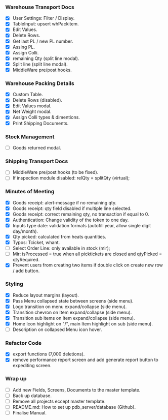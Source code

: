 ### Warehouse Transport Docs
- [X] User Settings: Filter / Display.
- [X] TableInput: upsert whPackitem.
- [X] Edit Values.
- [X] Delete Rows.
- [X] Get last PL / new PL number.
- [X] Assing PL.
- [X] Assign Colli.
- [X] remaining Qty (split line modal).
- [X] Split line (split line modal).
- [X] MiddleWare pre/post hooks.
### Warehouse Packing Details
- [X] Custom Table.
- [X] Delete Rows (disabled).
- [X] Edit Values modal.
- [X] Net Weight modal.
- [X] Assign Colli types & dimentions.
- [X] Print Shipping Documents.
### Stock Management
- [ ] Goods returned modal.
### Shipping Transport Docs
- [ ] MiddleWare pre/post hooks (to be fixed).
- [ ] If inspection module disabled: relQty = splitQty (virtual); 
### Minutes of Meeting
- [X] Goods receipt: alert-message if no remaining qty.
- [X] Goods receipt: qty field disabled if multiple line selected.
- [X] Goods receipt: correct remaining qty, no transaction if equal to 0.
- [X] Authentication: Change validity of the  token to one day.
- [X] Inputs type date: validation formats (autofill year, allow single digit day/month).
- [X] Qty picked: calculated from heats quantities.
- [X] Typos: Tcicket, whant.
- [ ] Select Order Line: only available in stock (mir);
- [ ] Mir: isProcessed = true when all picktickets are closed and qtyPicked = qtyRequired.
- [X] Prevent users from creating two items if double click on create new row / add button.
### Styling
- [X] Reduce layout margins (layout).
- [X] Pass Menu collapsed state between screens (side menu).
- [X] Logo transition on menu expand/collapse (side menu).
- [X] Transition chevron on Item expand/collapse (side menu).
- [X] Transition sub items on Item expand/collapse (side menu).
- [X] Home Icon highlight on "/", main Item highlight on sub (side menu).
- [ ] Description on collapsed Menu icon hover.
### Refactor Code
- [X] export functions (7,000 deletions).
- [X] remove performance report screen and add generate report button to expediting screen.
### Wrap up
- [ ] Add new Fields, Screens, Documents to the master template.
- [ ] Back up database.
- [ ] Remove all projects eccept master template.
- [ ] README.md: How to set up pdb_server/database (Github).
- [ ] Finalise Manual.